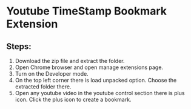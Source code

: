# Youtube TimeStamp Bookmark Extension

## Steps:
1. Download the zip file and extract the folder.
2. Open Chrome browser and open manage extensions page.
3. Turn on the Developer mode.
4. On the top left corner there is load unpacked option. Choose the extracted folder there.
5. Open any youtube video in the youtube control section there is plus icon. Click the plus icon to create a bookmark.
